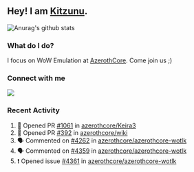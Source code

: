 ## Hey! I am [Kitzunu](https://Github.com/Kitzunu).

![Anurag's github stats](https://github-readme-stats.kitzunu.vercel.app/api?username=Kitzunu&show_icons=true)

### What do I do?

I focus on WoW Emulation at [AzerothCore](https://Github.com/AzerothCore). Come join us ;)

### Connect with me
[![](https://img.shields.io/badge/AzerothCore%20Discord-Connect%20with%20me!-green)](https://discord.com/invite/gkt4y2x)

### Recent Activity

<!--START_SECTION:activity-->
1. 💪 Opened PR [#1061](https://github.com/azerothcore/Keira3/pull/1061) in [azerothcore/Keira3](https://github.com/azerothcore/Keira3)
2. 💪 Opened PR [#392](https://github.com/azerothcore/wiki/pull/392) in [azerothcore/wiki](https://github.com/azerothcore/wiki)
3. 🗣 Commented on [#4262](https://github.com/azerothcore/azerothcore-wotlk/issues/4262) in [azerothcore/azerothcore-wotlk](https://github.com/azerothcore/azerothcore-wotlk)
4. 🗣 Commented on [#4359](https://github.com/azerothcore/azerothcore-wotlk/issues/4359) in [azerothcore/azerothcore-wotlk](https://github.com/azerothcore/azerothcore-wotlk)
5. ❗️ Opened issue [#4361](https://github.com/azerothcore/azerothcore-wotlk/issues/4361) in [azerothcore/azerothcore-wotlk](https://github.com/azerothcore/azerothcore-wotlk)
<!--END_SECTION:activity-->
